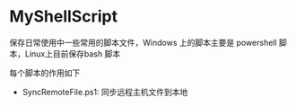 # MyShellScript

保存日常使用中一些常用的脚本文件，Windows 上的脚本主要是 powershell 脚本，Linux上目前保存bash 脚本

每个脚本的作用如下

- SyncRemoteFile.ps1: 同步远程主机文件到本地